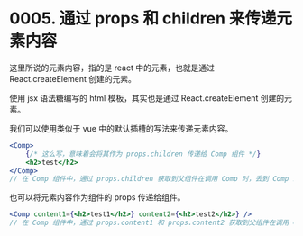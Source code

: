 # 0005. 通过 props 和 children 来传递元素内容

这里所说的元素内容，指的是 react 中的元素，也就是通过 React.createElement 创建的元素。

使用 jsx 语法糖编写的 html 模板，其实也是通过 React.createElement 创建的元素。

我们可以使用类似于 vue 中的默认插槽的写法来传递元素内容。

```jsx
<Comp>
    {/* 这么写，意味着会将其作为 props.children 传递给 Comp 组件 */}
    <h2>test</h2>
</Comp>
// 在 Comp 组件中，通过 props.children 获取到父组件在调用 Comp 时，丢到 Comp 组件内部的内容 <h2>test</h2>
```

也可以将元素内容作为组件的 props 传递给组件。

```jsx
<Comp content1={<h2>test1</h2>} content2={<h2>test2</h2>} />
// 在 Comp 组件中，通过 props.content1 和 props.content2 获取到父组件在调用 Comp 时，丢到 Comp 组件内部的内容 <h2>test1</h2> 和 <h2>test2</h2>
```